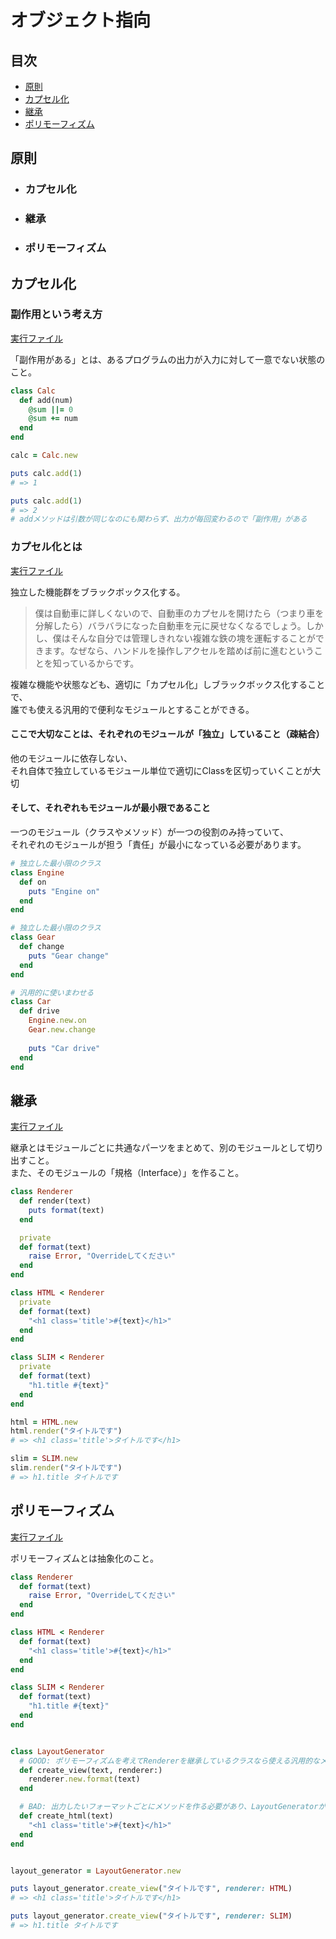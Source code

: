 # オブジェクト指向

## 目次
- [原則](#原則)
- [カプセル化](#カプセル化)
- [継承](#継承)
- [ポリモーフィズム](#ポリモーフィズム)

## 原則

- ### カプセル化
- ### 継承
- ### ポリモーフィズム

## カプセル化
### 副作用という考え方
<a href="./1_side_effects.rb">実行ファイル</a>  

「副作用がある」とは、あるプログラムの出力が入力に対して一意でない状態のこと。
```ruby
class Calc
  def add(num)
    @sum ||= 0
    @sum += num
  end
end

calc = Calc.new

puts calc.add(1)
# => 1

puts calc.add(1)
# => 2
# addメソッドは引数が同じなのにも関わらず、出力が毎回変わるので「副作用」がある
```

### カプセル化とは
<a href="./2_module.rb">実行ファイル</a>  

独立した機能群をブラックボックス化する。  

>僕は自動車に詳しくないので、自動車のカプセルを開けたら（つまり車を分解したら）バラバラになった自動車を元に戻せなくなるでしょう。しかし、僕はそんな自分では管理しきれない複雑な鉄の塊を運転することができます。なぜなら、ハンドルを操作しアクセルを踏めば前に進むということを知っているからです。

複雑な機能や状態なども、適切に「カプセル化」しブラックボックス化することで、  
誰でも使える汎用的で便利なモジュールとすることができる。

#### ここで大切なことは、それぞれのモジュールが「独立」していること（疎結合）
他のモジュールに依存しない、  
それ自体で独立しているモジュール単位で適切にClassを区切っていくことが大切


#### そして、それぞれもモジュールが最小限であること
一つのモジュール（クラスやメソッド）が一つの役割のみ持っていて、  
それぞれのモジュールが担う「責任」が最小になっている必要があります。

```ruby
# 独立した最小限のクラス
class Engine
  def on
    puts "Engine on"
  end
end

# 独立した最小限のクラス
class Gear
  def change
    puts "Gear change"
  end
end

# 汎用的に使いまわせる
class Car
  def drive
    Engine.new.on
    Gear.new.change
    
    puts "Car drive"
  end
end
```


## 継承
<a href="./3_extension.rb">実行ファイル</a>  

継承とはモジュールごとに共通なパーツをまとめて、別のモジュールとして切り出すこと。  
また、そのモジュールの「規格（Interface）」を作ること。


```ruby
class Renderer
  def render(text)
    puts format(text)
  end

  private
  def format(text)
    raise Error, "Overrideしてください"
  end
end

class HTML < Renderer
  private
  def format(text)
    "<h1 class='title'>#{text}</h1>"
  end
end

class SLIM < Renderer
  private
  def format(text)
    "h1.title #{text}"
  end
end

html = HTML.new
html.render("タイトルです")
# => <h1 class='title'>タイトルです</h1>

slim = SLIM.new
slim.render("タイトルです")
# => h1.title タイトルです
```


## ポリモーフィズム
<a href="./4_polymo.rb">実行ファイル</a>  

ポリモーフィズムとは抽象化のこと。

```ruby
class Renderer
  def format(text)
    raise Error, "Overrideしてください"
  end
end

class HTML < Renderer
  def format(text)
    "<h1 class='title'>#{text}</h1>"
  end
end

class SLIM < Renderer
  def format(text)
    "h1.title #{text}"
  end
end


class LayoutGenerator
  # GOOD: ポリモーフィズムを考えてRendererを継承しているクラスなら使える汎用的なメソッドになっている
  def create_view(text, renderer:)
    renderer.new.format(text)
  end

  # BAD: 出力したいフォーマットごとにメソッドを作る必要があり、LayoutGeneratorが汎用的でない
  def create_html(text)
    "<h1 class='title'>#{text}</h1>"
  end
end


layout_generator = LayoutGenerator.new

puts layout_generator.create_view("タイトルです", renderer: HTML)
# => <h1 class='title'>タイトルです</h1>

puts layout_generator.create_view("タイトルです", renderer: SLIM)
# => h1.title タイトルです
```